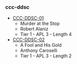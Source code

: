 ### ccc-ddsc
* [CCC-DDSC-01](http://www.dmsguild.com/product/216992/CCCDDSC01-Murder-at-The-Stop?affiliate_id=757342)
    * Murder at the Stop
    * Robert Alaniz
    * Tier 1 - APL 3 - Length 4
* [CCC-DDSC-02](http://www.dmsguild.com/product/217046/CCCDDSC02-A-Fool-and-His-Gold?affiliate_id=757342)
    * A Fool and His Gold
    * Anthony Caroselli
    * Tier 1 - APL 3 - Length 2
